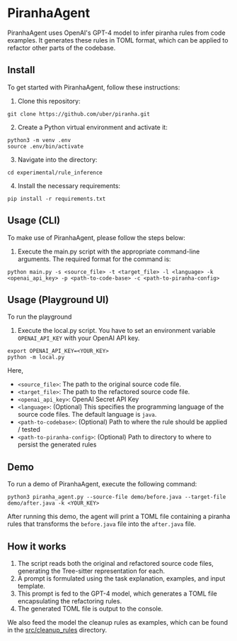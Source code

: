 # PiranhaAgent

PiranhaAgent uses OpenAI's GPT-4 model to infer piranha rules from code examples. 
It generates these rules in TOML format, which can be applied to refactor other parts of the codebase.

## Install

To get started with PiranhaAgent, follow these instructions:

1. Clone this repository:
```
git clone https://github.com/uber/piranha.git
```

2. Create a Python virtual environment and activate it:

```
python3 -m venv .env
source .env/bin/activate
```

3. Navigate into the directory:
```
cd experimental/rule_inference
```
4. Install the necessary requirements:
```
pip install -r requirements.txt
```




## Usage (CLI)

To make use of PiranhaAgent, please follow the steps below:

1. Execute the main.py script with the appropriate command-line arguments. The required format for the command is:

```
python main.py -s <source_file> -t <target_file> -l <language> -k <openai_api_key> -p <path-to-code-base> -c <path-to-piranha-config>
```

## Usage (Playground UI)

To run the playground

1. Execute the local.py script. You have to set an environment variable `OPENAI_API_KEY` with your OpenAI API key.

```
export OPENAI_API_KEY=<YOUR_KEY>
python -m local.py
```

Here,

- `<source_file>`: The path to the original source code file.
- `<target_file>`: The path to the refactored source code file.
- `<openai_api_key>`: OpenAI Secret API Key
- `<language>`: (Optional) This specifies the programming language of the source code files. The default language is `java`.
- `<path-to-codebase>`: (Optional) Path to where the rule should be applied / tested
- `<path-to-piranha-config>`: (Optional) Path to directory to where to persist the generated rules

## Demo

To run a demo of PiranhaAgent, execute the following command:

```
python3 piranha_agent.py --source-file demo/before.java --target-file demo/after.java -k <YOUR_KEY>
```

After running this demo, the agent will print a TOML file containing a piranha rules that transforms
the `before.java` file into the `after.java` file.

## How it works

1. The script reads both the original and refactored source code files, generating the Tree-sitter representation for each.
2. A prompt is formulated using the task explanation, examples, and input template.
3. This prompt is fed to the GPT-4 model, which generates a TOML file encapsulating the refactoring rules.
4. The generated TOML file is output to the console.

We also feed the model the cleanup rules as examples, which can be found in the [src/cleanup_rules](../../src/cleanup_rules) directory.
